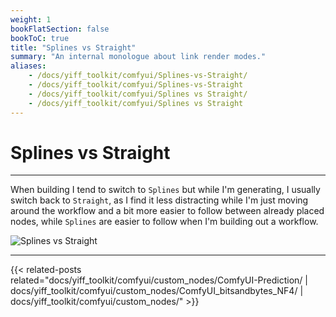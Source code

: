 ```yaml
---
weight: 1
bookFlatSection: false
bookToC: true
title: "Splines vs Straight"
summary: "An internal monologue about link render modes."
aliases:
    - /docs/yiff_toolkit/comfyui/Splines-vs-Straight/
    - /docs/yiff_toolkit/comfyui/Splines-vs-Straight
    - /docs/yiff_toolkit/comfyui/Splines vs Straight/
    - /docs/yiff_toolkit/comfyui/Splines vs Straight
---
```


<!--markdownlint-disable MD025 MD033 MD038 -->

# Splines vs Straight

---

When building I tend to switch to `Splines` but while I'm generating, I usually switch back to `Straight`, as I find it less distracting while I'm just moving around the workflow and a bit more easier to follow between already placed nodes, while `Splines` are easier to follow when I'm building out a workflow.

![Splines vs Straight](/images/comfyui/splines_vs_straight.png)

---

<!--
HUGO_SEARCH_EXCLUDE_START
-->
{{< related-posts related="docs/yiff_toolkit/comfyui/custom_nodes/ComfyUI-Prediction/ | docs/yiff_toolkit/comfyui/custom_nodes/ComfyUI_bitsandbytes_NF4/ | docs/yiff_toolkit/comfyui/custom_nodes/" >}}
<!--
HUGO_SEARCH_EXCLUDE_END
-->
